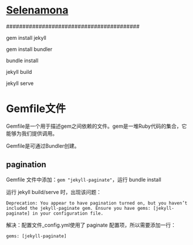 # [Selenamona](https://selenamona.github.io/)


#########################################

gem install jekyll

gem install bundler

bundle install

jekyll build

jekyll serve


# Gemfile文件

Gemfile是一个用于描述gem之间依赖的文件。gem是一堆Ruby代码的集合，它能够为我们提供调用。

Gemfile是可通过Bundler创建。

## pagination

Gemfile 文件中添加：`gem "jekyll-paginate"`，运行 bundle install 

运行 jekyll build/serve 时，出现该问题：

```
Deprecation: You appear to have pagination turned on, but you haven’t included the jekyll-paginate gem. Ensure you have gems: [jekyll-paginate] in your configuration file.
```

解决：配置文件_config.yml使用了 paginate 配置项，所以需要添加一行：

```
gems: [jekyll-paginate]
```